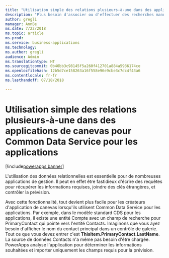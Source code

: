 ```yaml
---
title: "Utilisation simple des relations plusieurs-à-une dans des applications de canevas pour Common Data Service pour les applications"
description: "Plus besoin d'associer ou d'effectuer des recherches manuellement. PowerApps développe automatiquement les relations plusieurs-à-une, ainsi les informations sont à portée de main."
author: gregli
manager: AnnBe
ms.date: 7/22/2018
ms.topic: article
ms.prod: 
ms.service: business-applications
ms.technology: 
ms.author: gregli
audience: Admin
ms.translationtype: HT
ms.sourcegitcommit: 0b40bb3c98145f5a260f412701a884a5936174ce
ms.openlocfilehash: 12b5d7ce158263a16f558e96e9cbe3c7dc4f43a6
ms.contentlocale: fr-fr
ms.lasthandoff: 07/18/2018

---
```

# <a name="easy-to-work-with-many-to-one-relationships-in-canvas-apps-for-common-data-service-for-apps"></a>Utilisation simple des relations plusieurs-à-une dans des applications de canevas pour Common Data Service pour les applications

[!include[powerapps banner](../includes/powerapps.md)]




L'utilisation des données relationnelles est essentielle pour de nombreuses applications de gestion. Il peut en effet être fastidieux d'écrire des requêtes pour récupérer les informations requises, joindre des clés étrangères, et contrôler la prévision.

Avec cette fonctionnalité, tout devient plus facile pour les créateurs d'application de canevas lorsqu'ils utilisent Common Data Service pour les applications. Par exemple, dans le modèle standard CDS pour les applications, il existe une entité Compte avec un champ de recherche pour PrimaryContact qui pointe vers l'entité Contacts. Imaginons que vous ayez besoin d'afficher le nom du contact principal dans un contrôle de galerie. Tout ce que vous devez entrer c'est **ThisItem.PrimaryContact.LastName**. La source de données Contacts n'a même pas besoin d'être chargée. PowerApps analyse l'application pour déterminer les informations souhaitées et importer uniquement les champs requis pour la prévision.

